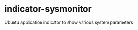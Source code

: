 indicator-sysmonitor
====================

Ubuntu application indicator to show various system parameters
